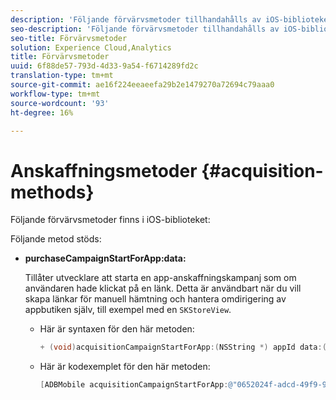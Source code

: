 ```yaml
---
description: 'Följande förvärvsmetoder tillhandahålls av iOS-biblioteket '
seo-description: 'Följande förvärvsmetoder tillhandahålls av iOS-biblioteket '
seo-title: Förvärvsmetoder
solution: Experience Cloud,Analytics
title: Förvärvsmetoder
uuid: 6f88de57-793d-4d33-9a54-f6714289fd2c
translation-type: tm+mt
source-git-commit: ae16f224eeaeefa29b2e1479270a72694c79aaa0
workflow-type: tm+mt
source-wordcount: '93'
ht-degree: 16%

---
```



# Anskaffningsmetoder {#acquisition-methods}

Följande förvärvsmetoder finns i iOS-biblioteket:

Följande metod stöds:

* **purchaseCampaignStartForApp:data:**

   Tillåter utvecklare att starta en app-anskaffningskampanj som om användaren hade klickat på en länk. Detta är användbart när du vill skapa länkar för manuell hämtning och hantera omdirigering av appbutiken själv, till exempel med en `SKStoreView`.

   * Här är syntaxen för den här metoden:

      ```objective-c
      + (void)acquisitionCampaignStartForApp:(NSString *) appId data:(NSDictionary *)data; 
      ```

   * Här är kodexemplet för den här metoden:

      ```objective-c
      [ADBMobile acquisitionCampaignStartForApp:@"0652024f-adcd-49f9-9bd7-2552a4564d2f" data:@{@"custom.key":@"value"}]; 
      ```


